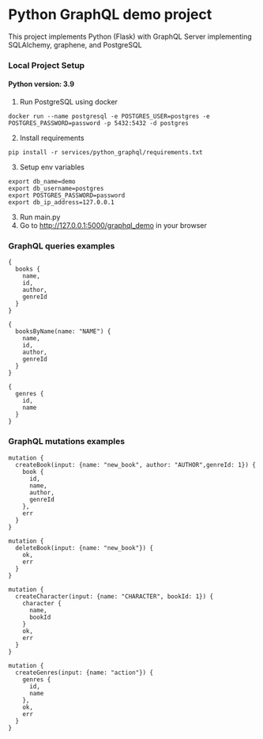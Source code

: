 # Python GraphQL demo project
This project implements Python (Flask) with GraphQL Server implementing SQLAlchemy, graphene, and PostgreSQL

### Local Project Setup
#### Python version: 3.9
1. Run PostgreSQL using docker

```shell
docker run --name postgresql -e POSTGRES_USER=postgres -e POSTGRES_PASSWORD=password -p 5432:5432 -d postgres
```

2. Install requirements
```shell
pip install -r services/python_graphql/requirements.txt
```

3. Setup env variables 

```shell
export db_name=demo
export db_username=postgres
export POSTGRES_PASSWORD=password
export db_ip_address=127.0.0.1
```

3. Run main.py
4. Go to http://127.0.0.1:5000/graphql_demo in your browser

### GraphQL queries examples

```text
{
  books {
    name,
    id,
    author,
    genreId
  }
}

{
  booksByName(name: "NAME") {
    name,
    id,
    author,
    genreId
  }
}

{
  genres {
    id,
    name
  }
}
```
### GraphQL mutations examples
```text
mutation {
  createBook(input: {name: "new_book", author: "AUTHOR",genreId: 1}) {
    book {
      id,
      name,
      author,
      genreId
    },
    err
  }
}

mutation {
  deleteBook(input: {name: "new_book"}) {
    ok,
    err
  }
}

mutation {
  createCharacter(input: {name: "CHARACTER", bookId: 1}) {
    character {
      name,
      bookId
    }
    ok,
    err
  }
}

mutation {
  createGenres(input: {name: "action"}) {
    genres {
      id,
      name
    },
    ok,
    err
  }
}
```
